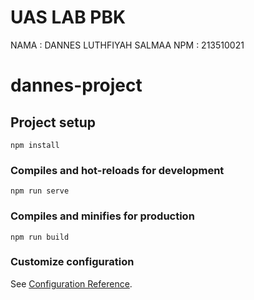 # UAS LAB PBK
NAMA : DANNES LUTHFIYAH SALMAA
NPM : 213510021

# dannes-project

## Project setup
```
npm install
```

### Compiles and hot-reloads for development
```
npm run serve
```

### Compiles and minifies for production
```
npm run build
```

### Customize configuration
See [Configuration Reference](https://cli.vuejs.org/config/).
